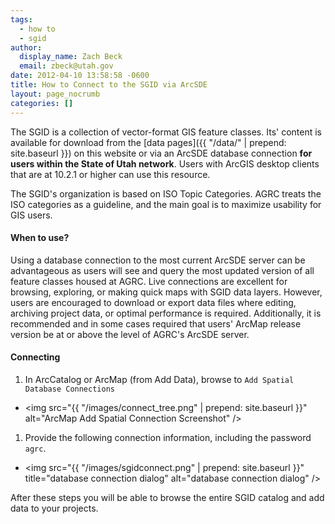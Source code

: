 ```yaml
---
tags:
  - how to
  - sgid
author:
  display_name: Zach Beck
  email: zbeck@utah.gov
date: 2012-04-10 13:58:58 -0600
title: How to Connect to the SGID via ArcSDE
layout: page_nocrumb
categories: []
---
```

The SGID is a collection of vector-format GIS feature classes. Its' content is available for download from the [data pages]({{ "/data/" | prepend: site.baseurl }}) on this website or via an ArcSDE database connection **for users within the State of Utah network**. Users with ArcGIS desktop clients that are at 10.2.1 or higher can use this resource.

The SGID's organization is based on ISO Topic Categories. AGRC treats the ISO categories as a guideline, and the main goal is to maximize usability for GIS users.

#### When to use?

Using a database connection to the most current ArcSDE server can be advantageous as users will see and query the most updated version of all feature classes housed at AGRC. Live connections are excellent for browsing, exploring, or making quick maps with SGID data layers. However, users are encouraged to download or export data files where editing, archiving project data, or optimal performance is required. Additionally, it is recommended and in some cases required that users' ArcMap release version be at or above the level of AGRC's ArcSDE server.

#### Connecting

1. In ArcCatalog or ArcMap (from Add Data), browse to `Add Spatial Database Connections`
  - <img src="{{ "/images/connect_tree.png" | prepend: site.baseurl }}" alt="ArcMap Add Spatial Connection Screenshot" />
1. Provide the following connection information, including the password `agrc`.
  - <img src="{{ "/images/sgidconnect.png" | prepend: site.baseurl }}" title="database connection dialog" alt="database connection dialog" />

After these steps you will be able to browse the entire SGID catalog and add data to your projects.
